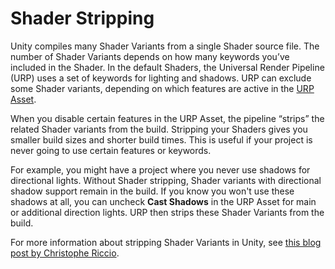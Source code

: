 # Shader Stripping

Unity compiles many Shader Variants from a single Shader source file. The number of Shader Variants depends on how many keywords you’ve included in the Shader. In the default Shaders, the Universal Render Pipeline (URP) uses a set of keywords for lighting and shadows. URP can exclude some Shader variants, depending on which features are active in the [URP Asset](universalrp-asset.md).

When you disable certain features in the URP Asset, the pipeline “strips” the related Shader variants from the build. Stripping your Shaders gives you smaller build sizes and shorter build times. This is useful if your project is never going to use certain features or keywords.

For example, you might have a project where you never use shadows for directional lights. Without Shader stripping, Shader variants with directional shadow support remain in the build. If you know you won't use these shadows at all, you can uncheck **Cast Shadows** in the URP Asset for main or additional direction lights. URP then strips these Shader Variants from the build.

For more information about stripping Shader Variants in Unity, see [this blog post by Christophe Riccio](https://blogs.unity3d.com/2018/05/14/stripping-scriptable-shader-variants/).

